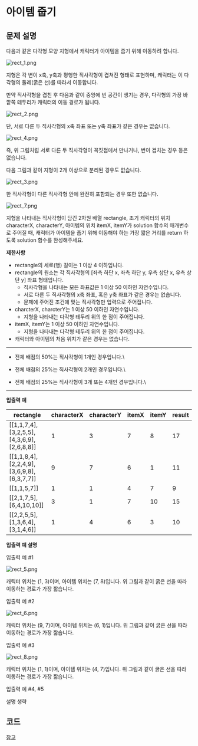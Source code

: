 # 아이템 줍기

## **문제 설명**

다음과 같은 다각형 모양 지형에서 캐릭터가 아이템을 줍기 위해 이동하려 합니다.

![rect\_1.png](https://grepp-programmers.s3.ap-northeast-2.amazonaws.com/files/production/9b96b07f-72db-4b1c-bd7a-6a9c9b8d0dc6/rect\_1.png)

지형은 각 변이 x축, y축과 평행한 직사각형이 겹쳐진 형태로 표현하며, 캐릭터는 이 다각형의 둘레(굵은 선)를 따라서 이동합니다.

만약 직사각형을 겹친 후 다음과 같이 중앙에 빈 공간이 생기는 경우, 다각형의 가장 바깥쪽 테두리가 캐릭터의 이동 경로가 됩니다.

![rect\_2.png](https://grepp-programmers.s3.ap-northeast-2.amazonaws.com/files/production/38b0739b-8dd8-40d8-ac44-c71678d28d07/rect\_2.png)

단, 서로 다른 두 직사각형의 x축 좌표 또는 y축 좌표가 같은 경우는 없습니다.

![rect\_4.png](https://grepp-programmers.s3.ap-northeast-2.amazonaws.com/files/production/ec976181-987e-494e-bb2d-0615ce16252f/rect\_4.png)

즉, 위 그림처럼 서로 다른 두 직사각형이 꼭짓점에서 만나거나, 변이 겹치는 경우 등은 없습니다.

다음 그림과 같이 지형이 2개 이상으로 분리된 경우도 없습니다.

![rect\_3.png](https://grepp-programmers.s3.ap-northeast-2.amazonaws.com/files/production/7eda8d92-ebe0-4b5f-bd15-0c9dc7af3a3e/rect\_3.png)

한 직사각형이 다른 직사각형 안에 완전히 포함되는 경우 또한 없습니다.

![rect\_7.png](https://grepp-programmers.s3.ap-northeast-2.amazonaws.com/files/production/1e178b0d-6580-4981-aae3-dd82a1b95362/rect\_7.png)

지형을 나타내는 직사각형이 담긴 2차원 배열 rectangle, 초기 캐릭터의 위치 characterX, characterY, 아이템의 위치 itemX, itemY가 solution 함수의 매개변수로 주어질 때, 캐릭터가 아이템을 줍기 위해 이동해야 하는 가장 짧은 거리를 return 하도록 solution 함수를 완성해주세요.

**제한사항**

* rectangle의 세로(행) 길이는 1 이상 4 이하입니다.
* rectangle의 원소는 각 직사각형의 \[좌측 하단 x, 좌측 하단 y, 우측 상단 x, 우측 상단 y] 좌표 형태입니다.
  * 직사각형을 나타내는 모든 좌표값은 1 이상 50 이하인 자연수입니다.
  * 서로 다른 두 직사각형의 x축 좌표, 혹은 y축 좌표가 같은 경우는 없습니다.
  * 문제에 주어진 조건에 맞는 직사각형만 입력으로 주어집니다.
* charcterX, charcterY는 1 이상 50 이하인 자연수입니다.
  * 지형을 나타내는 다각형 테두리 위의 한 점이 주어집니다.
* itemX, itemY는 1 이상 50 이하인 자연수입니다.
  * 지형을 나타내는 다각형 테두리 위의 한 점이 주어집니다.
* 캐릭터와 아이템의 처음 위치가 같은 경우는 없습니다.

***

* 전체 배점의 50%는 직사각형이 1개인 경우입니다.\

* 전체 배점의 25%는 직사각형이 2개인 경우입니다.\

* 전체 배점의 25%는 직사각형이 3개 또는 4개인 경우입니다.\


***

**입출력 예**

| rectangle                                      | characterX | characterY | itemX | itemY | result |
| ---------------------------------------------- | ---------- | ---------- | ----- | ----- | ------ |
| \[\[1,1,7,4],\[3,2,5,5],\[4,3,6,9],\[2,6,8,8]] | 1          | 3          | 7     | 8     | 17     |
| \[\[1,1,8,4],\[2,2,4,9],\[3,6,9,8],\[6,3,7,7]] | 9          | 7          | 6     | 1     | 11     |
| \[\[1,1,5,7]]                                  | 1          | 1          | 4     | 7     | 9      |
| \[\[2,1,7,5],\[6,4,10,10]]                     | 3          | 1          | 7     | 10    | 15     |
| \[\[2,2,5,5],\[1,3,6,4],\[3,1,4,6]]            | 1          | 4          | 6     | 3     | 10     |

**입출력 예 설명**

입출력 예 #1

![rect\_5.png](https://grepp-programmers.s3.ap-northeast-2.amazonaws.com/files/production/7b89552b-f7b6-47e7-8bbd-deaf01907f70/rect\_5.png)

캐릭터 위치는 (1, 3)이며, 아이템 위치는 (7, 8)입니다. 위 그림과 같이 굵은 선을 따라 이동하는 경로가 가장 짧습니다.

입출력 예 #2

![rect\_6.png](https://grepp-programmers.s3.ap-northeast-2.amazonaws.com/files/production/ac6911d0-e386-472b-a109-2542214c8d6b/rect\_6.png)

캐릭터 위치는 (9, 7)이며, 아이템 위치는 (6, 1)입니다. 위 그림과 같이 굵은 선을 따라 이동하는 경로가 가장 짧습니다.

입출력 예 #3

![rect\_8.png](https://grepp-programmers.s3.ap-northeast-2.amazonaws.com/files/production/9c47ca5c-df4b-4b2e-8c5b-faf0815de665/rect\_8.png)

캐릭터 위치는 (1, 1)이며, 아이템 위치는 (4, 7)입니다. 위 그림과 같이 굵은 선을 따라 이동하는 경로가 가장 짧습니다.

입출력 예 #4, #5

설명 생략



## 코드

[참고](https://cocococo.tistory.com/entry/%ED%94%84%EB%A1%9C%EA%B7%B8%EB%9E%98%EB%A8%B8%EC%8A%A4JavaScript-Lv3-%EC%95%84%EC%9D%B4%ED%85%9C-%EC%A4%8D%EA%B8%B0)&#x20;

```javascript
```
